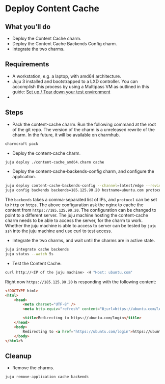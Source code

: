 # Deploy Content Cache

## What you'll do

- Deploy the Content Cache charm.
- Deploy the Content Cache Backends Config charm.
- Integrate the two charms.

## Requirements

- A workstation, e.g. a laptop, with amd64 architecture.
- Juju 3 installed and bootstrapped to a LXD controller. You can accomplish this process by 
using a Multipass VM as outlined in this guide: 
[Set up / Tear down your test environment](https://juju.is/docs/juju/set-up--tear-down-your-test-environment)
- 

## Steps

- Pack the content-cache charm. Run the following command at the root of the git repo.
The version of the charm is a unreleased rewrite of the charm.
In the future, it will be available on charmhub.

```bash
charmcraft pack
```

- Deploy the content-cache charm.

```bash
juju deploy ./content-cache_amd64.charm cache
```

- Deploy the content-cache-backends-config charm, and configure the application.

```bash
juju deploy content-cache-backends-config --channel=latest/edge --revision=5 backends
juju config backends backends=185.125.90.20 hostname=ubuntu.com protocol=https
```

The `backends` takes a comma-separated list of IPs, and `protocol` can be set to `http` or `https`.
The above configuration ask the nginx to cache the content from `https://185.125.90.20`.
The configuration can be changed to point to a different server.
The juju machine hosting the content-cache charm needs to be able to access the server, for the charm to work.
Whether the juju machine is able to access to server can be tested by `juju ssh` into the juju machine and use curl to test access.

- Integrate the two charms, and wait until the charms are in active state.

```bash
juju integrate cache backends
juju status --watch 5s
```

- Test the Content Cache.

```bash
curl http://<IP of the juju machine> -H "Host: ubuntu.com"
```

Right now `https://185.125.90.20` is responding with the following content:

```html
<!DOCTYPE html>
<html>
    <head>
        <meta charset="UTF-8" />
        <meta http-equiv="refresh" content="0;url=https://ubuntu.com/login" />

        <title>Redirecting to https://ubuntu.com/login</title>
    </head>
    <body>
        Redirecting to <a href="https://ubuntu.com/login">https://ubuntu.com/login</a>.
    </body>
</html>%
```

## Cleanup

- Remove the charms.

```bash
juju remove-application cache backends
```
